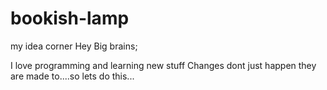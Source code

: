 # bookish-lamp
my idea corner
Hey Big brains;

I love programming and learning new stuff
Changes dont just happen they are made to....so lets do this...
